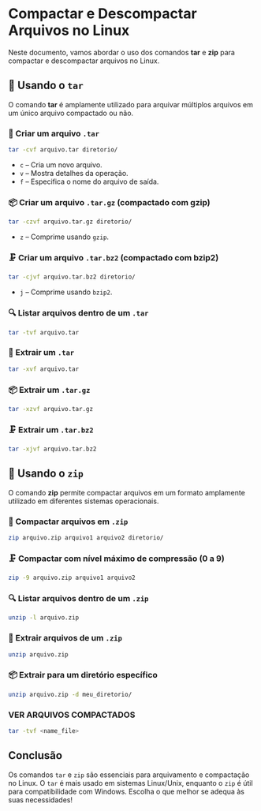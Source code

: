 # Compactar e Descompactar Arquivos no Linux

Neste documento, vamos abordar o uso dos comandos **tar** e **zip** para compactar e descompactar arquivos no Linux.

## 📌 Usando o `tar`
O comando **tar** é amplamente utilizado para arquivar múltiplos arquivos em um único arquivo compactado ou não.

### 📂 Criar um arquivo `.tar`
```bash
tar -cvf arquivo.tar diretorio/
```
- `c` – Cria um novo arquivo.
- `v` – Mostra detalhes da operação.
- `f` – Especifica o nome do arquivo de saída.

### 📦 Criar um arquivo `.tar.gz` (compactado com gzip)
```bash
tar -czvf arquivo.tar.gz diretorio/
```
- `z` – Comprime usando `gzip`.

### 🗜️ Criar um arquivo `.tar.bz2` (compactado com bzip2)
```bash
tar -cjvf arquivo.tar.bz2 diretorio/
```
- `j` – Comprime usando `bzip2`.

### 🔍 Listar arquivos dentro de um `.tar`
```bash
tar -tvf arquivo.tar
```

### 📂 Extrair um `.tar`
```bash
tar -xvf arquivo.tar
```

### 📦 Extrair um `.tar.gz`
```bash
tar -xzvf arquivo.tar.gz
```

### 🗜️ Extrair um `.tar.bz2`
```bash
tar -xjvf arquivo.tar.bz2
```

## 📌 Usando o `zip`
O comando **zip** permite compactar arquivos em um formato amplamente utilizado em diferentes sistemas operacionais.

### 📂 Compactar arquivos em `.zip`
```bash
zip arquivo.zip arquivo1 arquivo2 diretorio/
```

### 🗜️ Compactar com nível máximo de compressão (0 a 9)
```bash
zip -9 arquivo.zip arquivo1 arquivo2
```

### 🔍 Listar arquivos dentro de um `.zip`
```bash
unzip -l arquivo.zip
```

### 📂 Extrair arquivos de um `.zip`
```bash
unzip arquivo.zip
```

### 📦 Extrair para um diretório específico
```bash
unzip arquivo.zip -d meu_diretorio/
```

### VER ARQUIVOS COMPACTADOS
```bash
tar -tvf <name_file>
```

## Conclusão
Os comandos `tar` e `zip` são essenciais para arquivamento e compactação no Linux. O `tar` é mais usado em sistemas Linux/Unix, enquanto o `zip` é útil para compatibilidade com Windows. Escolha o que melhor se adequa às suas necessidades!